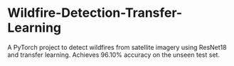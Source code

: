 # Wildfire-Detection-Transfer-Learning
A PyTorch project to detect wildfires from satellite imagery using ResNet18 and transfer learning. Achieves 96.10% accuracy on the unseen test set.
